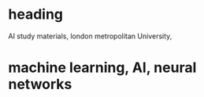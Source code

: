# heading 
AI study materials,
london metropolitan University,
# machine learning, AI, neural networks
